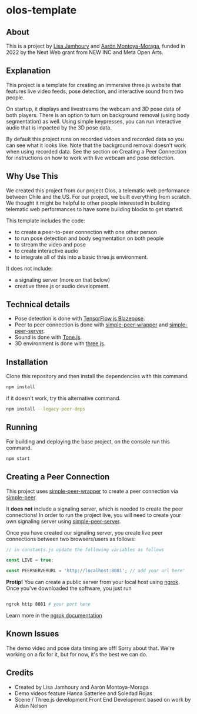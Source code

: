 # olos-template

## About

This is a project by [Lisa Jamhoury](https://lisajamhoury.com/) and [Aarón Montoya-Moraga](https://montoyamoraga.io/), funded in 2022 by the Next Web grant from NEW INC and Meta Open Arts.

## Explanation

This project is a template for creating an immersive three.js website that features live video feeds, pose detection, and interactive sound from two people.

On startup, it displays and livestreams the webcam and 3D pose data of both players. There is an option to turn on background removal (using body segmentation) as well. Using simple keypresses, you can run interactive audio that is impacted by the 3D pose data.

By default this project runs on recorded vidoes and recorded data so you can see what it looks like. Note that the background removal doesn't work when using recorded data. See the section on Creating a Peer Connection for instructions on how to work with live webcam and pose detection.

## Why Use This

We created this project from our project Olos, a telematic web performance between Chile and the US. For our project, we built everything from scratch. We thought it might be helpful to other people interested in building telematic web performances to have some building blocks to get started.

This template includes the code:

- to create a peer-to-peer connection with one other person
- to run pose detection and body segmentation on both people
- to stream the video and pose
- to create interactive audio
- to integrate all of this into a basic three.js environment.

It does not include:

- a signaling server (more on that below)
- creative three.js or audio development.

## Technical details

- Pose detection is done with [TensorFlow.js Blazepose](https://blog.tensorflow.org/2021/05/high-fidelity-pose-tracking-with-mediapipe-blazepose-and-tfjs.html).
- Peer to peer connection is done with [simple-peer-wrapper](https://github.com/lisajamhoury/simple-peer-wrapper) and [simple-peer-server](https://github.com/lisajamhoury/simple-peer-server).
- Sound is done with [Tone.js](https://tonejs.github.io/).
- 3D environment is done with [three.js](https://threejs.org/).

## Installation

Clone this repository and then install the dependencies with this command.

```bash
npm install
```

if it doesn't work, try this alternative command.

```bash
npm install --legacy-peer-deps
```

## Running

For building and deploying the base project, on the console run this command.

```bash
npm start
```

## Creating a Peer Connection

This project uses [simple-peer-wrapper](https://github.com/lisajamhoury/simple-peer-wrapper) to create a peer connection via [simple-peer](https://github.com/feross/simple-peer).

It **does not** include a signaling server, which is needed to create the peer connections! In order to run the project live, you will need to create your own signaling server using [simple-peer-server](https://github.com/lisajamhoury/simple-peer-server).

Once you have created our signaling server, you create live peer connections between two browsers/users as follows:

```javascript
// in constants.js update the following variables as follows

const LIVE = true;

const PEERSERVERURL = 'http://localhost:8081'; // add your url here'
```

**Protip!** You can create a public server from your local host using [ngrok](https://ngrok.com/). Once you've downloaded the software, you just run

```bash

ngrok http 8081 # your port here

```

Learn more in the [ngrok documentation](https://ngrok.com/docs/secure-tunnels#http-tunnels-local-https)

## Known Issues

The demo video and pose data timing are off! Sorry about that. We're working on a fix for it, but for now, it's the best we can do.

## Credits

- Created by Lisa Jamhoury and Aarón Montoya-Moraga
- Demo videos feature Hanna Satterlee and Soledad Rojas
- Scene / Three.js development Front End Development based on work by Aidan Nelson
